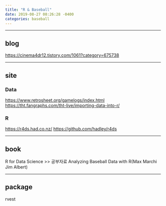 ```yaml
---
title: "R & Baseball"
date: 2019-08-27 08:26:28 -0400
categories: baseball
---
```


---

## blog
https://cinema4dr12.tistory.com/1061?category=675738

---

## site

### Data
https://www.retrosheet.org/gamelogs/index.html
https://tht.fangraphs.com/tht-live/importing-data-into-r/

### R
https://r4ds.had.co.nz/
https://github.com/hadley/r4ds

---

## book
R for Data Science >> 공부자료
Analyzing  Baseball Data  with R(Max Marchi Jim Albert)

---

## package
rvest
